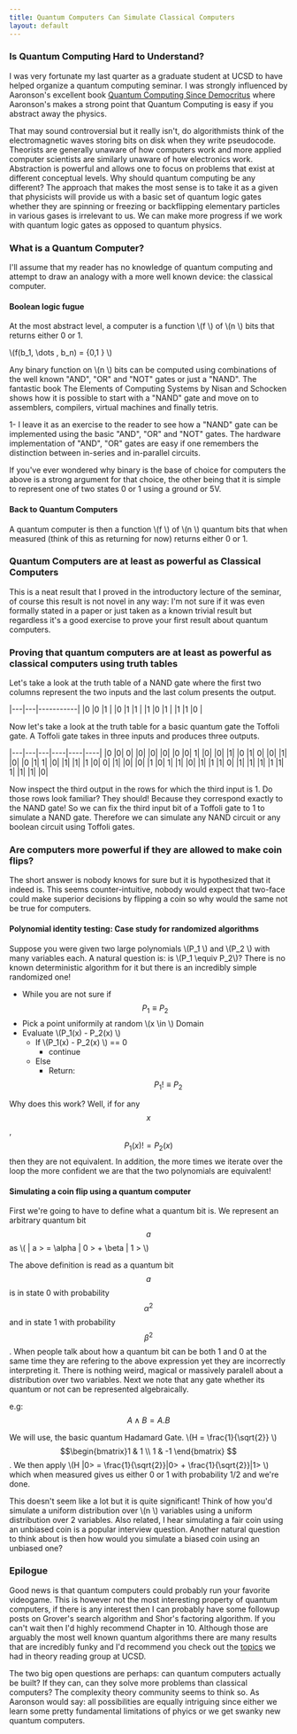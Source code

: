 ```yaml
---
title: Quantum Computers Can Simulate Classical Computers
layout: default
---
```


### Is Quantum Computing Hard to Understand?

I was very fortunate my last quarter as a graduate student at UCSD to have helped organize a quantum computing seminar. I was strongly influenced by Aaronson's excellent book [Quantum Computing Since Democritus](http://www.amazon.com/Quantum-Computing-since-Democritus-Aaronson/dp/0521199565) where Aaronson's makes a strong point that Quantum Computing is easy if you abstract away the physics.

That may sound controversial but it really isn't, do algorithmists think of the electromagnetic waves storing bits on disk when they write pseudocode. Theorists are generally unaware of how computers work and more applied computer scientists are similarly unaware of how electronics work. Abstraction is powerful and allows one to focus on problems that exist at different conceptual levels. Why should quantum computing be any different? The approach that makes the most sense is to take it as a given that physicists will provide us with a basic set of quantum logic gates whether they are spinning or freezing or backflipping elementary particles in various gases is irrelevant to us. We can make more progress if we work with quantum logic gates as opposed to quantum physics.

### What is a Quantum Computer?

I'll assume that my reader has no knowledge of quantum computing and attempt to draw an analogy with a more well known device: the classical computer.

#### Boolean logic fugue
At the most abstract level, a computer is a function \\(f \\) of \\(n \\) bits that returns either 0 or 1.

\\(f(b_1, \dots , b_n) = \{0,1 \} \\)

Any binary function on \\(n \\) bits can be computed using combinations of the well known "AND", "OR" and "NOT" gates or just a "NAND". The fantastic book The Elements of Computing Systems by Nisan and Schocken shows how it is possible to start with a "NAND" gate and move on to assemblers, compilers, virtual machines and finally tetris.


1- I leave it as an exercise to the reader to see how a "NAND" gate can be implemented using the basic "AND", "OR" and "NOT" gates. The hardware implementation of "AND", "OR" gates are easy if one remembers the distinction between in-series and in-parallel circuits.

<!-- 2- I will sketch a proof by induction which shows why you can write any binary function $$f$$ on \\(n \\) bits as a circuit consisting solely of "NAND" gates.

* Base Case (two bit function: \\(n =2 \\)): A single gate circuit recieves two inputs whose combination takes a total of 4 values. For each of the four rows the output can be one of two values. So the total number of possible truth table configurations for a two bit function is $$2^4$$. It's a tedious but easy exercise to find a NAND circuit corresponding to each one of those configurations.
* Inductive Step: Assume you can construct a circuit consisting solely of "NAND" gates for any function $$f$$ on $$n$$ bits. Any $$n+1$$ bit function   -->


If you've ever wondered why binary is the base of choice for computers the above is a strong argument for that choice, the other being that it is simple to represent one of two states 0 or 1 using a ground or 5V.

#### Back to Quantum Computers

A quantum computer is then a function \\(f \\) of \\(n \\) quantum bits that when measured (think of this as returning for now) returns either 0 or 1.  



### Quantum Computers are at least as powerful as Classical Computers

This is a neat result that I proved in the introductory lecture of the seminar, of course this result is not novel in any way: I'm not sure if it was even formally stated in a paper or just taken as a known trivial result but regardless it's a good exercise to prove your first result about quantum computers. 

### Proving that quantum computers are at least as powerful as classical computers using truth tables

Let's take a look at the truth table of a NAND gate where the first two columns represent the two inputs and the last colum presents the output.

<!-- ![ScreenShot](http://www.zseries.in/electronics%20lab/ics/pictures/truth%20table%20of%20ic7400.png)
 -->

|---|---|-----------|
|0  |0  |1          |
|0  |1  |1          |
|1  |0  |1          |
|1  |1  |0          |


Now let's take a look at the truth table for a basic quantum gate the Toffoli gate. A Toffoli gate takes in three inputs and produces three outputs.


|---|---|---|----|----|----|
|0  |0| 0|  |0| |0| |0| 
|0	|0|	1|	|0|	|0|	|1|
|0	|1|	0|	|0|	|1|	|0|
|0	|1|	1|	|0|	|1|	|1|
|1	|0|	0|	|1|	|0|	|0|
|1	|0|	1|	|1|	|0|	|1|
|1	|1|	0|	|1|	|1|	|1|
|1	|1|	1|	|1|	|1|	|0|



Now inspect the third output in the rows for which the third input is 1. Do those rows look familiar? They should! Because they correspond exactly to the NAND gate! So we can fix the third input bit of a Toffoli gate to 1 to simulate a NAND gate. Therefore we can simulate any NAND circuit or any boolean circuit using Toffoli gates.

### Are computers more powerful if they are allowed to make coin flips?

The short answer is nobody knows for sure but it is hypothesized that it indeed is. This seems counter-intuitive, nobody would expect that two-face could make superior decisions by flipping a coin so why would the same not be true for computers. 


#### Polynomial identity testing: Case study for randomized algorithms

Suppose you were given two large polynomials \\(P_1 \\) and \\(P_2 \\) with many variables each. A natural question is: is \\(P_1 \equiv P_2\\)? There is no known deterministic algorithm for it but there is an incredibly simple randomized one!

* While you are not sure if $$P_1 \equiv P_2 $$
* Pick a point uniformily at random \\(x \in \\) Domain
* Evaluate \\(P_1(x) - P_2(x) \\)
	* If \\(P_1(x) - P_2(x) \\) == 0
		* continue
	* Else
		* Return: $$P_1 ! \equiv P_2$$

Why does this work? Well, if for any $$x$$, $$P_1(x) != P_2(x)$$ then they are not equivalent. In addition, the more times we iterate over the loop the more confident we are that the two polynomials are equivalent!

#### Simulating a coin flip using a quantum computer

First we're going to have to define what a quantum bit is. We represent an arbitrary quantum bit $$a$$ as \\( \| a > = \alpha \| 0 > + \beta \| 1 > \\)

The above definition is read as a quantum bit $$a$$ is in state 0 with probability $$\alpha^2$$ and in state 1 with probability $$\beta^2$$. When people talk about how a quantum bit can be both 1 and 0 at the same time they are refering to the above expression yet they are incorrectly interpreting it. There is nothing weird, magical or massively paralell about a distribution over two variables. Next we note that any gate whether its quantum or not can be represented algebraically. 

e.g: $$A \wedge B = A . B $$

We will use, the basic quantum Hadamard Gate. \\(H = \frac{1}{\sqrt{2}} \\) $$\begin{bmatrix}1 & 1 \\ 1 & -1 \end{bmatrix} $$. We then apply \\(H \|0> = \frac{1}{\sqrt{2}}\|0> + \frac{1}{\sqrt{2}}\|1> \\) which when measured gives us either 0 or 1 with probability 1/2 and we're done. 

This doesn't seem like a lot but it is quite significant! Think of how you'd simulate a uniform distribution over \\(n \\) variables using a uniform distribution over 2 variables. Also related, I hear simulating a fair coin using an unbiased coin is a popular interview question. Another natural question to think about is then how would you simulate a biased coin using an unbiased one?

### Epilogue

Good news is that quantum computers could probably run your favorite videogame. This is however not the most interesting property of quantum computers, if there is any interest then I can probably have some followup posts on Grover's search algorithm and Shor's factoring algorithm. If you can't wait then I'd highly recommend Chapter in 10. Although those are arguably the most well known quantum algorithms there are many results that are incredibly funky and I'd recommend you check out the [ topics](http://www.cse.ucsd.edu/theory_reading_group/) we had in theory reading group at UCSD.  

 The two big open questions are perhaps: can quantum computers actually be built? If they can, can they solve more problems than classical computers? The complexity theory community seems to think so. As Aaronson would say: all possibilities are equally intriguing since either we learn some pretty fundamental limitations of phyics or we get swanky new quantum computers.

<!-- http://cseweb.ucsd.edu/~dasgupta/book/index.html>Chapter 10 -->
